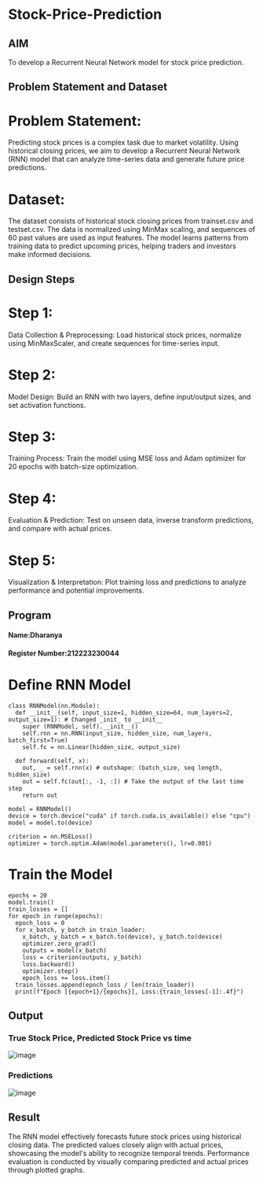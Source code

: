 # Stock-Price-Prediction
## AIM
To develop a Recurrent Neural Network model for stock price prediction.
## Problem Statement and Dataset
# Problem Statement:
Predicting stock prices is a complex task due to market volatility. Using historical closing prices, we aim to develop a Recurrent Neural Network (RNN) model that can analyze time-series data and generate future price predictions.
# Dataset:
The dataset consists of historical stock closing prices from trainset.csv and testset.csv. The data is normalized using MinMax scaling, and sequences of 60 past values are used as input features. The model learns patterns from training data to predict upcoming prices, helping traders and investors make informed decisions.

## Design Steps
# Step 1:
Data Collection & Preprocessing: Load historical stock prices, normalize using MinMaxScaler, and create sequences for time-series input.
# Step 2:
Model Design: Build an RNN with two layers, define input/output sizes, and set activation functions.
# Step 3:
Training Process: Train the model using MSE loss and Adam optimizer for 20 epochs with batch-size optimization.
# Step 4:
Evaluation & Prediction: Test on unseen data, inverse transform predictions, and compare with actual prices.
# Step 5:
Visualization & Interpretation: Plot training loss and predictions to analyze performance and potential improvements.
## Program
#### Name:Dharanya
#### Register Number:212223230044

# Define RNN Model
```
class RNNModel(nn.Module):
  def __init__(self, input_size=1, hidden_size=64, num_layers=2, output_size=1): # Changed _init_ to __init__
    super (RNNModel, self).__init__()
    self.rnn = nn.RNN(input_size, hidden_size, num_layers, batch_first=True)
    self.fc = nn.Linear(hidden_size, output_size)

  def forward(self, x):
    out, _ = self.rnn(x) # outshape: (batch_size, seq length, hidden_size)
    out = self.fc(out[:, -1, :]) # Take the output of the last time step
    return out
   
model = RNNModel()
device = torch.device("cuda" if torch.cuda.is_available() else "cpu")
model = model.to(device)

criterion = nn.MSELoss()
optimizer = torch.optim.Adam(model.parameters(), lr=0.001)
```
# Train the Model
```
epochs = 20
model.train()
train_losses = []
for epoch in range(epochs):
  epoch_loss = 0
  for x_batch, y_batch in train_loader:
    x_batch, y_batch = x_batch.to(device), y_batch.to(device)
    optimizer.zero_grad()
    outputs = model(x_batch)
    loss = criterion(outputs, y_batch)
    loss.backward()
    optimizer.step()
    epoch_loss += loss.item()
  train_losses.append(epoch_loss / len(train_loader))
  print(f"Epoch [{epoch+1}/{epochs}], Loss:{train_losses[-1]:.4f}")
```
## Output

### True Stock Price, Predicted Stock Price vs time
![image](https://github.com/user-attachments/assets/1532ceac-2eac-464d-87ab-78a0308e8887)
### Predictions 
![image](https://github.com/user-attachments/assets/d415d90f-1981-4280-b074-dcd4884de98b)

## Result
The RNN model effectively forecasts future stock prices using historical closing data. The predicted values closely align with actual prices, showcasing the model's ability to recognize temporal trends. Performance evaluation is conducted by visually comparing predicted and actual prices through plotted graphs.


